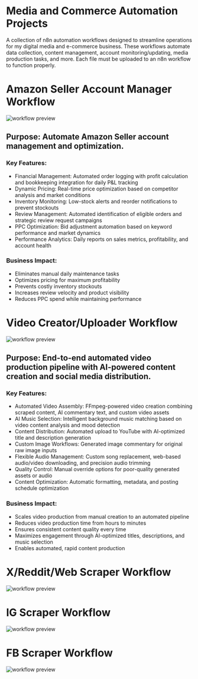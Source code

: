 # Media and Commerce Automation Projects
A collection of n8n automation workflows designed to streamline operations for my digital media and e-commerce business. These workflows automate data collection, content management, account monitoring/updating, media production tasks, and more. Each file must be uploaded to an n8n workflow to function properly.

# Amazon Seller Account Manager Workflow
![workflow preview](https://github.com/user-attachments/assets/639c535b-6aa2-4aef-8bc4-c91f781c6bbb)
## Purpose: Automate Amazon Seller account management and optimization.

### Key Features:
- Financial Management: Automated order logging with profit calculation and bookkeeping integration for daily P&L tracking
- Dynamic Pricing: Real-time price optimization based on competitor analysis and market conditions
- Inventory Monitoring: Low-stock alerts and reorder notifications to prevent stockouts
- Review Management: Automated identification of eligible orders and strategic review request campaigns
- PPC Optimization: Bid adjustment automation based on keyword performance and market dynamics
- Performance Analytics: Daily reports on sales metrics, profitability, and account health

### Business Impact:
- Eliminates manual daily maintenance tasks
- Optimizes pricing for maximum profitability
- Prevents costly inventory stockouts
- Increases review velocity and product visibility
- Reduces PPC spend while maintaining performance

# Video Creator/Uploader Workflow
![workflow preview](https://github.com/user-attachments/assets/51c8aa77-0629-46dc-bb33-f14a3bdfd013)
## Purpose: End-to-end automated video production pipeline with AI-powered content creation and social media distribution.

### Key Features: 
- Automated Video Assembly: FFmpeg-powered video creation combining scraped content, AI commentary text, and custom video assets
- AI Music Selection: Intelligent background music matching based on video content analysis and mood detection
- Content Distribution: Automated upload to YouTube with AI-optimized title and description generation
- Custom Image Workflows: Generated image commentary for original raw image inputs 
- Flexible Audio Management: Custom song replacement, web-based audio/video downloading, and precision audio trimming
- Quality Control: Manual override options for poor-quality generated assets or audio
- Content Optimization: Automatic formatting, metadata, and posting schedule optimization

### Business Impact:
- Scales video production from manual creation to an automated pipeline
- Reduces video production time from hours to minutes
- Ensures consistent content quality every time
- Maximizes engagement through AI-optimized titles, descriptions, and music selection
- Enables automated, rapid content production

# X/Reddit/Web Scraper Workflow
![workflow preview](https://github.com/user-attachments/assets/ece0245b-f2d1-426c-b52a-bef08772d579)

# IG Scraper Workflow
![workflow preview](https://github.com/user-attachments/assets/f3282979-0139-4155-af8c-6576b4a21ece)

# FB Scraper Workflow
![workflow preview](https://github.com/user-attachments/assets/3d09d708-9b12-4537-b6dc-054525ccd82d)
